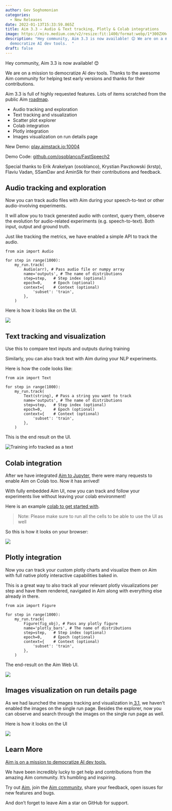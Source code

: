 ```yaml
---
author: Gev Soghomonian
categories:
  - New Releases
date: 2022-01-13T15:33:59.865Z
title: Aim 3.3 — Audio & Text tracking, Plotly & Colab integrations
image: https://miro.medium.com/v2/resize:fit:1400/format:webp/1*300ZXHcgylKBit_O2KDeMA.png
description: "Hey community, Aim 3.3 is now available! 😊 We are on a mission to
  democratize AI dev tools.  "
draft: false
---
```

Hey community, Aim 3.3 is now available! 😊

We are on a mission to democratize AI dev tools. Thanks to the awesome Aim community for helping test early versions and thanks for their contributions.

Aim 3.3 is full of highly requested features. Lots of items scratched from the public Aim [roadmap](https://github.com/aimhubio/aim#roadmap).

* Audio tracking and exploration
* Text tracking and visualization
* Scatter plot explorer
* Colab integration
* Plotly integration
* Images visualization on run details page

New Demo: [play.aimstack.io:10004](http://play.aimstack.io:10004/runs/d9e89aa7875e44b2ba85612a)

Demo Code: [github.com/osoblanco/FastSpeech2](https://github.com/osoblanco/FastSpeech2/blob/master/train.py)

Special thanks to Erik Arakelyan (osoblanco), Krystian Pavzkowski (krstp), Flaviu Vadan, SSamDav and AminSlk for their contributions and feedback.

## Audio tracking and exploration

Now you can track audio files with Aim during your speech-to-text or other audio-involving experiments.

It will allow you to track generated audio with context, query them, observe the evolution for audio-related experiments (e.g. speech-to-text). Both input, output and ground truth.

Just like tracking the metrics, we have enabled a simple API to track the audio.

```
from aim import Audio

for step in range(1000):
    my_run.track(
        Audio(arr), # Pass audio file or numpy array
        name='outputs', # The name of distributions
        step=step,   # Step index (optional)
        epoch=0,     # Epoch (optional)
        context={    # Context (optional)
            'subset': 'train',
        },
    )
```

Here is how it looks like on the UI.

![](https://miro.medium.com/v2/resize:fit:1400/1*LkeFigHPnQM1drADXJ3yZQ.gif)

## **Text tracking and visualization**

Use this to compare text inputs and outputs during training

Similarly, you can also track text with Aim during your NLP experiments.

Here is how the code looks like:

```
from aim import Text

for step in range(1000):
    my_run.track(
        Text(string), # Pass a string you want to track
        name='outputs', # The name of distributions
        step=step,   # Step index (optional)
        epoch=0,     # Epoch (optional)
        context={    # Context (optional)
            'subset': 'train',
        },
    )
```

This is the end result on the UI.

![](https://miro.medium.com/v2/resize:fit:1400/1*nkqUz9DecxaMmJoCUe_8Rw.gif "Training info tracked as a text")

## Colab integration

After we have integrated [Aim to Jupyter](https://aimstack.io/blog/new-releases/aim-3-2-jupyter-notebook-integration-histograms), there were many requests to enable Aim on Colab too. Now it has arrived! 

With fully embedded Aim UI, now you can track and follow your experiments live without leaving your colab environment!

Here is an example [colab to get started with](https://colab.research.google.com/drive/1vlXVEtsKCf1390-gAfDhrvLPC14PN3-r?usp=sharing).

> Note: Please make sure to run all the cells to be able to use the UI as well

So this is how it looks on your browser:

![](https://miro.medium.com/v2/resize:fit:1400/1*SjYF_Kq4WzWOodVzsjemvA.gif)

## Plotly integration

Now you can track your custom plotly charts and visualize them on Aim with full native plotly interactive capabilities baked in.

This is a great way to also track all your relevant plotly visualizations per step and have them rendered, navigated in Aim along with everything else already in there.

```
from aim import Figure

for step in range(1000):
    my_run.track(
        Figure(fig_obj), # Pass any plotly figure
        name='plotly_bars', # The name of distributions
        step=step,   # Step index (optional)
        epoch=0,     # Epoch (optional)
        context={    # Context (optional)
            'subset': 'train',
        },
    )
```

The end-result on the Aim Web UI.

![](https://miro.medium.com/v2/resize:fit:1400/1*8xn3PH_Hzk6fotyZQqy-AQ.gif)

## Images visualization on run details page



As we had launched the images tracking and visualization in[ 3.1](https://aimstack.io/blog/new-releases/aim-3-1-images-tracker-and-images-explorer), we haven’t enabled the images on the single run page. Besides the explorer, now you can observe and search through the images on the single run page as well.

Here is how it looks on the UI

![](https://miro.medium.com/v2/resize:fit:1400/1*jnUogPgbzwX6GOmDaXHKMg.gif)

## Learn More

[Aim is on a mission to democratize AI dev tools.](https://aimstack.readthedocs.io/en/latest/overview.html)

We have been incredibly lucky to get help and contributions from the amazing Aim community. It’s humbling and inspiring.

Try out [Aim](https://github.com/aimhubio/aim), join the [Aim community](https://community.aimstack.io/), share your feedback, open issues for new features and bugs.

And don’t forget to leave Aim a star on GitHub for support.